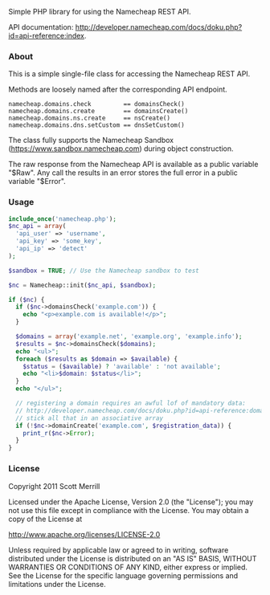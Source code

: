 Simple PHP library for using the Namecheap REST API.

API documentation: http://developer.namecheap.com/docs/doku.php?id=api-reference:index.

### About

This is a simple single-file class for accessing the Namecheap REST API.

Methods are loosely named after the corresponding API endpoint.

    namecheap.domains.check         == domainsCheck()
    namecheap.domains.create        == domainsCreate()
    namecheap.domains.ns.create     == nsCreate()
    namecheap.domains.dns.setCustom == dnsSetCustom()

The class fully supports the Namecheap Sandbox (https://www.sandbox.namecheap.com) during object construction.

The raw response from the Namecheap API is available as a public variable "$Raw". Any call the results in an error stores the full error in a public variable "$Error".

### Usage

```php
include_once('namecheap.php');
$nc_api = array(
  'api_user' => 'username',
  'api_key' => 'some_key',
  'api_ip' => 'detect'
);

$sandbox = TRUE; // Use the Namecheap sandbox to test

$nc = Namecheap::init($nc_api, $sandbox);

if ($nc) {
  if ($nc->domainsCheck('example.com')) {
    echo "<p>example.com is available!</p>";
  }

  $domains = array('example.net', 'example.org', 'example.info');
  $results = $nc->domainsCheck($domains);
  echo "<ul>";
  foreach ($results as $domain => $available) {
    $status = ($available) ? 'available' : 'not available';
    echo "<li>$domain: $status</li>";
  }
  echo "</ul>";

  // registering a domain requires an awful lof of mandatory data:
  // http://developer.namecheap.com/docs/doku.php?id=api-reference:domains:create
  // stick all that in an associative array
  if (!$nc->domainCreate('example.com', $registration_data)) {
    print_r($nc->Error);
  }
}
```

### License

Copyright 2011 Scott Merrill

Licensed under the Apache License, Version 2.0 (the "License"); you may not use this file except in compliance with the License. You may obtain a copy of the License at

http://www.apache.org/licenses/LICENSE-2.0

Unless required by applicable law or agreed to in writing, software distributed under the License is distributed on an "AS IS" BASIS, WITHOUT WARRANTIES OR CONDITIONS OF ANY KIND, either express or implied. See the License for the specific language governing permissions and limitations under the License.
